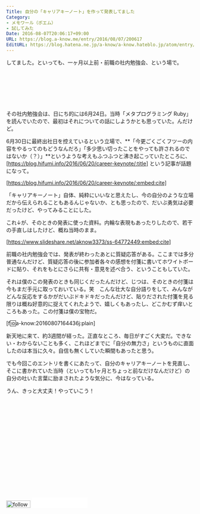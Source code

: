 ```yaml
---
Title: 自分の「キャリアキーノート」を作って発表してました
Category:
- メモワール（ポエム）
- 試してみた
Date: 2016-08-07T20:06:17+09:00
URL: https://blog.a-know.me/entry/2016/08/07/200617
EditURL: https://blog.hatena.ne.jp/a-know/a-know.hateblo.jp/atom/entry/10328749687177775012
---
```


してました。といっても、一ヶ月以上前・前職の社内勉強会、という場で。




<!-- more -->


<script async src="//pagead2.googlesyndication.com/pagead/js/adsbygoogle.js"></script>
<!-- article-top -->
<ins class="adsbygoogle"
     style="display:inline-block;width:728px;height:90px"
     data-ad-client="ca-pub-3463034538369189"
     data-ad-slot="8367620130"></ins>
<script>
(adsbygoogle = window.adsbygoogle || []).push({});
</script>




その社内勉強会は、日にち的には6月24日。当時「メタプログラミング Ruby」を読んでいたので、最初はそれについての話にしようかとも思っていた。んだけど。


6月30日に最終出社日を控えているという立場で、**「今更ごくごくフツーの内容をやるってのもどうなんだろ」「多少思い切ったことをやっても許されるのではないか（？）」**というような考えもふつふつと沸き起こっていたところに、[https://blog.hifumi.info/2016/06/20/career-keynote/:title] という記事が話題になって。




[https://blog.hifumi.info/2016/06/20/career-keynote/:embed:cite]




「キャリアキーノート」自体、純粋にいいなと思えたし、今の自分のような立場だから伝えられることもあるんじゃないか、とも思ったので、だいぶ勇気は必要だったけど、やってみることにした。


これ↓が、そのときの発表に使った資料。内輪な表現もあったりしたので、若干の手直しはしたけど、概ね当時のまま。





[https://www.slideshare.net/aknow3373/ss-64772449:embed:cite]






前職の社内勉強会では、発表が終わったあとに質疑応答がある。ここまでは多分普通なんだけど、質疑応答の後に参加者各々の感想を付箋に書いてホワイトボードに貼り、それをもとにさらに共有・意見を述べ合う、ということもしていた。


それは僕のこの発表のときも同じくだったんだけど、じつは、そのときの付箋は今もまだ手元に取っておいている。笑　こんな壮大な自分語りをして、みんながどんな反応をするかがだいぶドキドキだったんだけど、貼りだされた付箋を見る限りは概ね好意的に捉えてくれたようで、嬉しくもあったし、どこかむず痒いところもあった。この付箋は僕の宝物だ。


[f:id:a-know:20160807164436j:plain]


新天地に来て、約3週間が経った。正直なところ、毎日がすごく大変だ。できない・わからないことも多く、これほどまでに「自分の無力さ」というものに直面したのは本当に久々。自信も無くしていた瞬間もあったと思う。


でも今回このエントリを書くにあたって、自分のキャリアキーノートを見直し、そこに書かれていた当時（といっても1ヶ月とちょっと前なだけなんだけど）の自分の吐いた言葉に励まされたような気分に、今はなっている。


うん、きっと大丈夫！やっていこう！


<script async src="//pagead2.googlesyndication.com/pagead/js/adsbygoogle.js"></script>
<!-- article-bottom2 -->
<ins class="adsbygoogle"
     style="display:inline-block;width:300px;height:250px"
     data-ad-client="ca-pub-3463034538369189"
     data-ad-slot="5274552934"></ins>
<script>
(adsbygoogle = window.adsbygoogle || []).push({});
</script>


<div>
<a href='http://cloud.feedly.com/#subscription%2Ffeed%2Fhttp%3A%2F%2Fblog.a-know.me%2Ffeed'  target='blank'><img id='feedlyFollow' src='//s3.feedly.com/img/follows/feedly-follow-rectangle-volume-small_2x.png' alt='follow us in feedly' width='65' height='20'></a>

<iframe src="//blog.hatena.ne.jp/a-know/a-know.hateblo.jp/subscribe/iframe" allowtransparency="true" frameborder="0" scrolling="no" width="150" height="28"></iframe>
</div>
